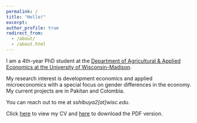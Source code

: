 ```yaml
---
permalink: /
title: "Hello!"
excerpt: 
author_profile: true
redirect_from: 
  - /about/
  - /about.html
---
```


 I am a 4th-year PhD student at the [Department of Agricultural & Applied Economics at the University of Wisconsin-Madison](https://aae.wisc.edu/). 
 
 My research interest is development economics and applied microeconomics with a special focus on gender differences in the economy. My current projects are in Pakitan and Colombia. 
 
 You can reach out to me at _sshibuya2[at]wisc.edu_.

Click [here]((http://localhost:4000/cv/)) to view my CV and [here]() to download the PDF version. 

